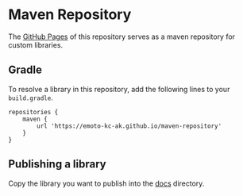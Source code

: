 # Maven Repository

The [GitHub Pages](https://emoto-kc-ak.github.io/maven-repository) of this repository serves as a maven repository for custom libraries.

## Gradle

To resolve a library in this repository, add the following lines to your `build.gradle`.

```
repositories {
    maven {
        url 'https://emoto-kc-ak.github.io/maven-repository'
    }
}
```

## Publishing a library

Copy the library you want to publish into the [docs](./docs) directory.